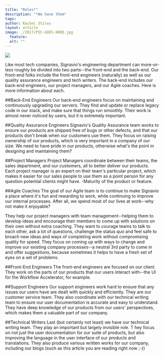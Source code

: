 ```yaml
---
title: "Roles*"
description: "*We have them"
tags:
author: Rachel Stiles
layout: article
image: _/2017/PIC-GOES-HERE.jpg
  feature:
  alt: ""
---
```



![](../2017/ROLE-DIAGRAM-HERE.png)

Like most tech companies, Signavio's engineering department can more-or-less roughly be divided into two parts--the front-end and the back-end. Our front-end folks include the front-end engineers (naturally) as well as our quality assurance engineers and tech writers. The back-end includes our back-end engineers, our project managers, and our Agile coaches. Here is more information about each.


##Back-End Engineers
Our back-end engineers focus on maintaining and continuously upgrading our servers.
They find and update or replace legacy code in our stack, and make sure that things run smoothly.
Their work is almost never noticed by users, but it is extremely important.


##Quality Assurance Engineers
Signavio's Quality Assurance team works to ensure our products are shipped free of bugs or other defects, and that our products don't break when our customers use them.
They focus on raising ownership of our products, which is very important in a company of our size.
We need to have pride in our products, otherwise what's the point in designing and maintaining them?


##Project Managers
Project Managers coordinate between their teams, the sales department, and our customers, all to better deliver our products.
Each project manager is an expert on their team's particular project, which makes it easier for our sales people to use them as a point person for any question potential clients might have.
-Maturity of the product or feature.


##Agile Coaches
The goal of our Agile team is to continue to make Signavio a place where it's fun and rewarding to work, while continuing to improve our internal processes.
After all, we spend most of our lives at work--why not make it enjoyable?

They help our project managers with team management--helping them to develop ideas and encourage their members to come up with solutions on their own without extra coaching.
They want to courage teams to talk to each other, ask a lot of questions, challenge the status quo and feel safe to broach new ideas and ways of completing work without compromising quality for speed.
They focus on coming up with ways to change and improve our existing company processes--a neutral 3rd party to come in and offer suggestions, because sometimes it helps to have a fresh set of eyes on a set of problems.


##Front-End Engineers
The front-end engineers are focused on our client.
They work on the parts of our products that our users interact with--the UI for the Workflow Accelerator, for example.


##Support Engineers
Our support engineers work hard to ensure that any issues our users have are dealt with quickly and efficiently.
They are our customer service team.
They also coordinate with our technical writing team to ensure our user documentation is accurate and easy to understand.
They have deep knowledge of our products from our users' perspectives, which makes them a valuable part of our company.


##Technical Writers
Last (but certainly not least) we have our technical writing team.
They play an important but largely invisible role. T
hey focus on not just the user documentation for our suite of products, but also improving the language in the user interface of our products and translations.
They also produce various written works for our company, including our blogs (such as this article you are reading right now ;-))
